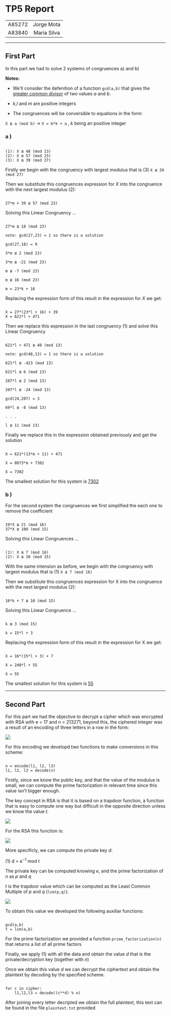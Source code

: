 # TP5 Report

|        |             |
|:------:|:-----------:|
| A85272 | Jorge Mota  |
| A83840 | Maria Silva |

___

## First Part

In this part we had to solve 2 systems of congruences a) and b)

**Notes:** 

- We'll consider the defenition of a function `gcd(a,b)` that gives the <ins>greater common divisor</ins> of two values *a* and *b*.

- *k*,*l* and *m* are positive integers

- The congruences will be conversible to equations in the form:

`X ≣ a (mod b)`  ->  `X = b*k + a` , *k* being an positive integer

### **a )**

<pre><code>
(1): X ≣ 48 (mod 13)
(2): X ≣ 57 (mod 23)
(3): X ≣ 39 (mod 27)
</code></pre>

Firstly we begin with the congruency with largest modulus that is (3) `X ≣ 39 (mod 27)` 

Then we substitute this congruences expression for *X* into the congruence with the next largest modulus (2):

<pre><code>
27*m + 39 ≣ 57 (mod 23)
</code></pre>

Solving this Linear Congruency ...

<pre><code>
27*m ≣ 18 (mod 23)

note: gcd(27,23) = 1 so there is a solution

gcd(27,18) = 9

3*m ≣ 2 (mod 23)

3*m ≣ -21 (mod 23)

m ≣ -7 (mod 23)

m ≣ 16 (mod 23)

m = 23*k + 16
</code></pre>

Replacing the expression form of this result in the expression for *X* we get:

<pre><code>
X = 27*(23*l + 16) + 39
X = 621*l + 471
</code></pre>

Then we replace this expression in the last congruency (1) and solve this Linear Congruency

<pre><code>
621*l + 471 ≣ 48 (mod 13)

note: gcd(48,13) = 1 so there is a solution

621*l ≣ -423 (mod 13)

621*l ≣ 6 (mod 13)

207*l ≣ 2 (mod 13)

207*l ≣ -24 (mod 13)

gcd(24,207) = 3

69*l ≣ -8 (mod 13)

. . .

l ≣ 11 (mod 13)
</code></pre>

Finally we replace this in the expression obtained previously and get the solution 

<pre><code>
X = 621*(13*m + 11) + 471

X = 8073*m + 7302

X = 7302
</code></pre>

The smallest solution for this system is <ins>7302</ins>

### **b )**

For the second system the congruences we first simplified the each one to remove the coefficient 

<pre><code>
19*X ≣ 21 (mod 16)
37*X ≣ 100 (mod 15)
</code></pre>

Solving this Linear Congruences ...

<pre><code>
(1): X ≣ 7 (mod 16)
(2): X ≣ 10 (mod 15)
</code></pre>

With the same intension as before, we begin with the congruency with largest modulus that is (1) `X ≣ 7 (mod 16)`

Then we substitute this congruences expression for X into the congruence with the next largest modulus (2):

<pre><code>
16*k + 7 ≣ 10 (mod 15)
</code></pre>

Solving this Linear Congruence ...

<pre><code>
k ≣ 3 (mod 15)

k = 15*l + 3
</code></pre>

Replacing the expression form of this result in the expression for X we get:

<pre><code>
X = 16*(15*l + 3) + 7

X = 240*l + 55

X = 55
</code></pre>

The smallest solution for this system is <ins>55</ins>
___
## Second Part

For this part we had the objective to decrypt a cipher which was encrypted with RSA with e = 17 and n = 213271, beyond this, the ciphered integer was a result of an encoding of three letters in a row in the form:

![](https://i.imgur.com/xgx1JHZ.png)

For this encoding we developd two functions to make conversions in this scheme:

<pre><code>
n = encode(l1, l2, l3)
l1, l2, l3 = decode(n)
</code></pre>

Firstly, since we know the public key, and that the value of the modulus is small, we can compute the prime factorization in relevant time since this value isn't bigger enough.

The key concept in RSA is that it is based on a trapdoor function, a function that is easy to compute one way but difficult in the opposite direction unless we know the value *t*.

![](https://upload.wikimedia.org/wikipedia/commons/thumb/8/8f/Trapdoor_permutation.svg/300px-Trapdoor_permutation.svg.png)

For the RSA this function is:

![](https://wikimedia.org/api/rest_v1/media/math/render/svg/f6e8008319aa2a327898582ed64255c27f44e5b0)

More specificly, we can compute the private key *d*:

(1) d = e<sup>−1</sup> mod t

The private key can be computed knowing *e*, and the prime factorization of *n* as *p* and *q*

*t* is the trapdoor value which can be computed as the Least Common Multiple of *p* and *q* (`lcm(p,q)`).

![](https://www.gstatic.com/education/formulas2/-1/en/greatest_common_divisor.svg)

To obtain this value we developed the following auxiliar functions:

<pre><code>
gcd(a,b)
t = lcm(a,b)
</code></pre>

For the prime factorization we provided a function `prime_factorization(n)` that returns a list of all prime factors

Finally, we apply (1) with all the data and obtain the value *d* that is the private/decryption key (together with *n*)

Once we obtain this value *d* we can decrypt the ciphertext and obtain the plaintext by decoding by the specified scheme.

<pre><code>
for c in cipher:
    l1,l2,l3 = decode((c**d) % n)
</code></pre>

After joining every letter decripted we obtain the full plaintext, this text can be found in the file `plaintext.txt` provided
